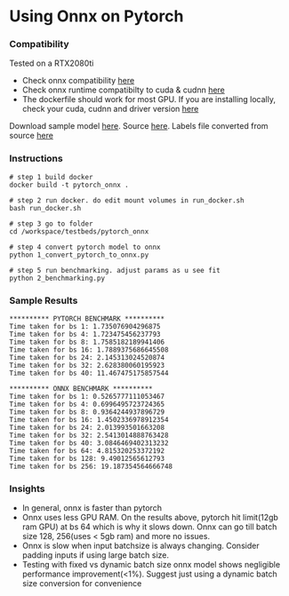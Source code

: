 # Using Onnx on Pytorch

### Compatibility
Tested on a RTX2080ti

- Check onnx compatibility [here](https://onnxruntime.ai/docs/reference/compatibility.html#onnx-opset-support)
- Check onnx runtime compatibilty to cuda & cudnn [here](https://onnxruntime.ai/docs/execution-providers/CUDA-ExecutionProvider.html#requirements)
- The dockerfile should work for most GPU. If you are installing locally, check your cuda, cudnn and driver version [here](https://docs.nvidia.com/deeplearning/cudnn/support-matrix/index.html)

Download sample model [here](https://download.pytorch.org/models/efficientnet_b1-c27df63c.pth). Source [here](https://pytorch.org/vision/main/_modules/torchvision/models/efficientnet.html#EfficientNet_B1_Weights). Labels file converted from source [here](https://s3.amazonaws.com/deep-learning-models/image-models/imagenet_class_index.json)

### Instructions
```
# step 1 build docker
docker build -t pytorch_onnx .

# step 2 run docker. do edit mount volumes in run_docker.sh
bash run_docker.sh

# step 3 go to folder
cd /workspace/testbeds/pytorch_onnx

# step 4 convert pytorch model to onnx
python 1_convert_pytorch_to_onnx.py 

# step 5 run benchmarking. adjust params as u see fit
python 2_benchmarking.py 
```

### Sample Results
```
********** PYTORCH BENCHMARK **********
Time taken for bs 1: 1.735076904296875
Time taken for bs 4: 1.723475456237793
Time taken for bs 8: 1.7585182189941406
Time taken for bs 16: 1.7889375686645508
Time taken for bs 24: 2.145313024520874
Time taken for bs 32: 2.628380060195923
Time taken for bs 40: 11.467475175857544

********** ONNX BENCHMARK **********
Time taken for bs 1: 0.5265777111053467
Time taken for bs 4: 0.6996495723724365
Time taken for bs 8: 0.9364244937896729
Time taken for bs 16: 1.4502336978912354
Time taken for bs 24: 2.013993501663208
Time taken for bs 32: 2.5413014888763428
Time taken for bs 40: 3.0846469402313232
Time taken for bs 64: 4.815320253372192
Time taken for bs 128: 9.49012565612793
Time taken for bs 256: 19.187354564666748
```

### Insights
- In general, onnx is faster than pytorch
- Onnx uses less GPU RAM. On the results above, pytorch hit limit(12gb ram GPU) at bs 64 which is why it slows down. Onnx can go till batch size 128, 256(uses < 5gb ram) and more no issues.
- Onnx is slow when input batchsize is always changing. Consider padding inputs if using large batch size.
- Testing with fixed vs dynamic batch size onnx model shows negligible performance improvement(<1%). Suggest just using a dynamic batch size conversion for convenience
